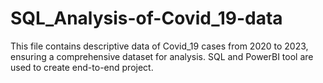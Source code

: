 # SQL_Analysis-of-Covid_19-data

This file contains descriptive data of Covid_19 cases from 2020 to 2023, ensuring a comprehensive dataset for analysis.
SQL and PowerBI tool are used to create end-to-end project.
